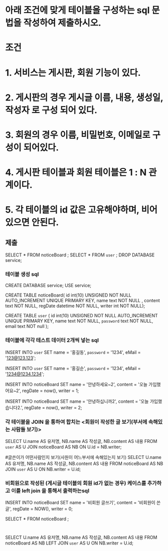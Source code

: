 # 아래 조건에 맞게 테이블을 구성하는 sql 문법을 작성하여 제출하시오.

# 조건
# 1. 서비스는 게시판, 회원 기능이 있다.
# 2. 게시판의 경우 게시글 이름, 내용, 생성일, 작성자 로 구성 되어 있다.
# 3. 회원의 경우 이름, 비밀번호, 이메일로 구성이 되어있다.
# 4. 게시판 테이블과 회원 테이블은 1 : N 관계이다.
# 5. 각 테이블의 id 값은 고유해야하며, 비어있으면 안된다.

## 제출 
SELECT * FROM noticeBoard ;
SELECT * FROM `user` ;
DROP DATABASE service;
### 테이블 생성 sql
CREATE DATABASE service;
USE service;

CREATE TABLE noticeBoard(
id int(10) UNSIGNED NOT NULL AUTO_INCREMENT UNIQUE PRIMARY KEY,
name text NOT NULL ,
content text NOT NULL,
regDate datetime NOT NULL,
writer int NOT NULL);

CREATE TABLE `user` (
id int(10) UNSIGNED NOT NULL AUTO_INCREMENT UNIQUE PRIMARY KEY,
name text NOT NULL,
`password` text NOT NULL,
email text NOT null
);

### 테이블에 각각 테스트 데이터 2개씩 넣는 sql
INSERT INTO `user`
SET name = '홍길동',
`password` = '1234',
eMail = '123@123.123';

INSERT INTO `user`
SET name = '홍길순',
`password` = '1234',
eMail = '1234@1234.1234';

INSERT INTO noticeBoard 
SET name = '안녕하세요~2',
content = '오늘 가입했어요~2',
regDate = now(),
writer = 1;

INSERT INTO noticeBoard 
SET name = '안녕하십니까2',
content = '오늘 가입했습니다2.',
regDate = now(),
writer = 2;

### 각 테이블을 JOIN 을 통하여 합치는  <회원이 작성한 글 보기(부서에 속해있는 사람들 보기)>
SELECT U.name AS 유저명, NB.name AS 작성글, NB.content AS 내용 FROM `user` AS U
JOIN noticeBoard AS NB ON U.id = NB.writer;

#글쓴이가 어떤사람인지 보기(사원이 어느부서에 속해있는지 보기)
SELECT U.name AS 유저명, NB.name AS 작성글, NB.content AS 내용 FROM noticeBoard AS NB
JOIN `user` AS U ON  NB.writer = U.id;

### 비회원으로 작성된 (게시글 테이블의 회원 id가 없는 경우) 케이스를 추가하고 이를 left join 을 통해서 출력하는sql
INSERT INTO noticeBoard 
SET name = '비회원 글쓰기',
content = '비회원이 쓴 글',
regDate = NOW(),
writer = 0;

SELECT * FROM noticeBoard ;


# 
SELECT U.name AS 유저명, NB.name AS 작성글, NB.content AS 내용 FROM noticeBoard AS NB
LEFT JOIN `user` AS U ON  NB.writer = U.id;

